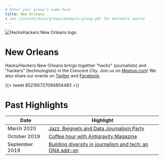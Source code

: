```yaml
---
# Enter your group's name here
title: New Orleans
# see /content/data/groups/example-group.yml for metadata source
---
```


![HacksHackers New Orleans logo](content-images/group-images/New-Orleans.png)

# New Orleans

Hacks/Hackers New Orleans brings together "hacks" (journalists) and "hackers" (technologists) in the Crescent City. Join us on [Meetup.com](https://www.meetup.com/Hacks-Hackers-New-Orleans/)! We also share our events on [Twitter](https://twitter.com/HacksHackersNOL) and [Facebook](https://www.facebook.com/hackshackersnola/).

{{< tweet 852195727094804483 >}}

# Past Highlights

| **Date**  | **Highlight** |  
|-----------|---------------|  
| March 2020 | <a href ="https://www.meetup.com/Hacks-Hackers-New-Orleans/events/269012606/">Jazz, Beignets and Data Journalism Party</a> |
| October 2019 | <a href ="https://www.meetup.com/Hacks-Hackers-New-Orleans/events/265687299/">Coffee hour with Antigravity Magazine</a> |   
| September 2019 | <a href ="https://www.meetup.com/Hacks-Hackers-New-Orleans/events/264346287/">Building diversity in journalism and tech: an ONA add-on</a> |
